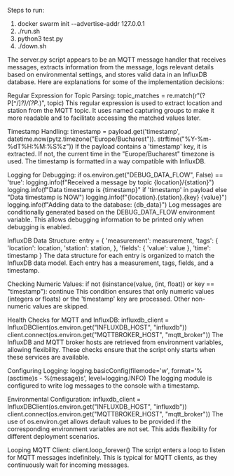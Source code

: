 Steps to run:

1. docker swarm init --advertise-addr 127.0.0.1
2. ./run.sh
4. python3 test.py
5. ./down.sh


The server.py script appears to be an MQTT message handler that receives messages, 
extracts information from the message, logs relevant details based on environmental 
settings, and stores valid data in an InfluxDB database. Here are explanations for 
some of the implementation decisions:

Regular Expression for Topic Parsing:
topic_matches = re.match(r"(?P<location>[^/]*?)/(?P<station>.*)", topic)
This regular expression is used to extract location and station from the MQTT topic. 
It uses named capturing groups to make it more readable and to facilitate accessing 
the matched values later.

Timestamp Handling:
timestamp = payload.get('timestamp', datetime.now(pytz.timezone("Europe/Bucharest")).
strftime("%Y-%m-%dT%H:%M:%S%z"))
If the payload contains a 'timestamp' key, it is extracted. If not, the current time 
in the "Europe/Bucharest" timezone is used. The timestamp is formatted in a way compatible 
with InfluxDB.

Logging for Debugging:
if os.environ.get("DEBUG_DATA_FLOW", False) == 'true':
    logging.info(f"Received a message by topic {location}/{station}")
    logging.info(f"Data timestamp is {timestamp}" if 'timestamp' in payload else "Data
    timestamp is NOW")
    logging.info(f"{location}.{station}.{key} {value}")
    logging.info(f"Adding data to the database: {db_data}")
Log messages are conditionally generated based on the DEBUG_DATA_FLOW environment variable.
This allows debugging information to be printed only when debugging is enabled.

InfluxDB Data Structure:
entry = {
    'measurement': measurement,
    'tags': {
        'location': location,
        'station': station,
    },
    'fields': {
        'value': value
    },
    'time': timestamp
}
The data structure for each entry is organized to match the InfluxDB data model. Each entry
has a measurement, tags, fields, and a timestamp.

Checking Numeric Values:
if not (isinstance(value, (int, float)) or key == "timestamp"):
    continue
This condition ensures that only numeric values (integers or floats) or the 'timestamp' key
are processed. Other non-numeric values are skipped.

Health Checks for MQTT and InfluxDB:
influxdb_client = InfluxDBClient(os.environ.get("INFLUXDB_HOST", "influxdb"))
client.connect(os.environ.get("MQTTBROKER_HOST", "mqtt_broker"))
The InfluxDB and MQTT broker hosts are retrieved from environment variables, allowing
flexibility. These checks ensure that the script only starts when these services are available.

Configuring Logging:
logging.basicConfig(filemode='w', format='%(asctime)s - %(message)s', level=logging.INFO)
The logging module is configured to write log messages to the console with a timestamp.

Environmental Configuration:
influxdb_client = InfluxDBClient(os.environ.get("INFLUXDB_HOST", "influxdb"))
client.connect(os.environ.get("MQTTBROKER_HOST", "mqtt_broker"))
The use of os.environ.get allows default values to be provided if the corresponding
environment variables are not set. This adds flexibility for different deployment scenarios.

Looping MQTT Client:
client.loop_forever()
The script enters a loop to listen for MQTT messages indefinitely. This is typical for
MQTT clients, as they continuously wait for incoming messages.
